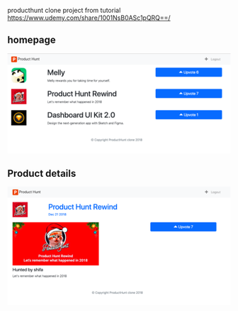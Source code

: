 producthunt clone project from tutorial https://www.udemy.com/share/1001NsB0ASc1pQRQ==/


<h2>homepage</h2>
<img src="https://github.com/wanted88/Product-hunt-clone/blob/master/screenshoot/homepage.png?raw=true">

<h2>Product details</h2>
<img src="https://github.com/wanted88/Product-hunt-clone/blob/master/screenshoot/product%20details.png?raw=true">


